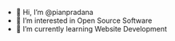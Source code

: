 - 👋 Hi, I’m @pianpradana
- 👀 I’m interested in Open Source Software
- 🌱 I’m currently learning Website Development

<!---
pianpradana/pianpradana is a ✨ special ✨ repository because its `README.md` (this file) appears on your GitHub profile.
You can click the Preview link to take a look at your changes.
--->
